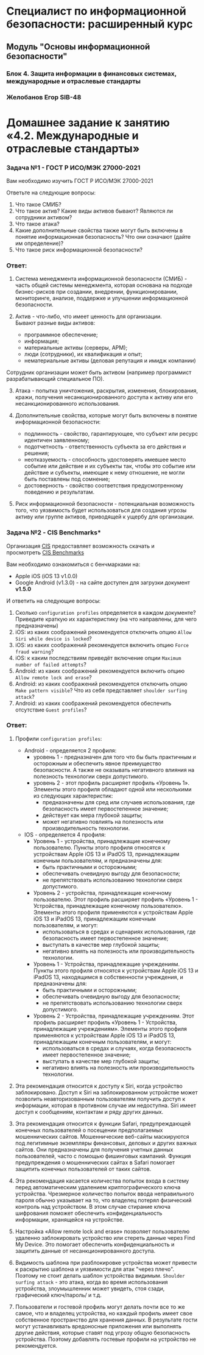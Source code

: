 # Специалист по информационной безопасности: расширенный курс
## Модуль "Основы информационной безопасности"
### Блок 4. Защита информации в финансовых системах, международные и отраслевые стандарты
### Желобанов Егор SIB-48

# Домашнее задание к занятию «4.2. Международные и отраслевые стандарты»

### Задача №1 - ГОСТ Р ИСО/МЭК 27000-2021

Вам необходимо изучить ГОСТ Р ИСО/МЭК 27000-2021

Ответьте на следующие вопросы:
1. Что такое СМИБ?
2. Что такое актив? Какие виды активов бывают? Являются ли сотрудники активом?
3. Что такое атака?
4. Какие дополнительные свойства также могут быть включены в понятие информационная безопасность? Что они означают (дайте им определение)?
5. Что такое риск информационной безопасности?

### Ответ:
1. Система менеджмента информационной безопасности (СМИБ) - часть общей системы менеджмента, которая основана на подходе бизнес-рисков при создании, внедрении, функционировании, мониторинге, анализе, поддержке и улучшении информационной безопасности.

2. Актив - что-либо, что имеет ценность для организации.  
Бывают разные виды активов:
	* программное обеспечение;
	* информация;
	* материальные активы (серверы, АРМ);
	* люди (сотрудники), их квалификация и опыт;
	* нематериальные активы (деловая репутация и имидж компании)

Сотрудник организации может быть активом (например программист разрабатывающий специальное ПО).

3. Атака - попытка уничтожения, раскрытия, изменения, блокирования, кражи, получения несанкционированного доступа к активу или его несанкционированного использования.

4. Дополнительные свойства, которые могут быть включены в понятие информационной безопасности:
	* подлинность - свойство, гарантирующее, что субъект или ресурс идентичен заявленному;
	* подотчетность - ответственность субъекта за его действия и решения;
	* неотказуемость - способность удостоверять имевшее место событие или действие и их субъекты так, чтобы это событие или действие и субъекты, имеющие к нему отношение, не могли быть поставлены под сомнение;
	* достоверность - свойство соответствия предусмотренному поведению и результатам.

5. Риск информационной безопасности - потенциальная возможность того, что уязвимость будет использоваться для создания угрозы активу или группе активов, приводящей к ущербу для организации.

### Задача №2 - CIS Benchmarks*

Организация [CIS](https://www.cisecurity.org/) предоставляет возможность скачать и просмотреть [CIS Benchmarks](https://www.cisecurity.org/cis-benchmarks/)

Вам необходимо ознакомиться с бенчмарками на:
* Apple iOS (iOS 13 v1.0.0)
* Google Android (v1.3.0) - на сайте доступен для загрузки документ **v1.5.0**

И ответить на следующие вопросы:
1. Сколько `configuration profiles` определяется в каждом документе? Приведите краткую их характеристику (на что направлены, для чего предназначены)
2. iOS: из каких соображений рекомендуется отключить опцию `Allow Siri while device is locked`?
3. iOS: из каких соображений рекомендуется включить опцию `Force fraud warning`?
4. iOS: к каким последствиям приведёт включение опции `Maximum number of failed attempts`?
5. Android: из каких соображений рекомендуется включить опцию `Allow remote lock and erase`?
6. Android: из каких соображений рекомендуется отключить опцию `Make pattern visible`? Что из себя представляет `shoulder surfing attack`?
7. Android: из каких соображений рекомендуется обеспечить отсутствие `Guest profiles`?

### Ответ:

1. Профили `configuration profiles`:
	* Android - определяется 2 профиля:
		* уровень 1 - предназначен для того что бы быть практичным и осторожным и обеспечить явное преимущество безопасности. А также не оказывать негативного влияния на полезность технологии сверх допустимого.
		* уровень 2 - этот профиль расширяет профиль «Уровень 1». Элементы этого профиля обладают одной или несколькими из следующих характеристик:
			* предназначены для сред или случаев использования, где безопасность имеет первостепенное значение;
			* действует как мера глубокой защиты;
			* может негативно повлиять на полезность или производительность технологии.
	* IOS - определяется 4 профиля:
		* Уровень 1 - устройства, принадлежащие конечному пользователю. Пункты этого профиля относятся к устройствам Apple iOS 13 и iPadOS 13, принадлежащим конечным пользователям, и предназначены для:
			* быть практичными и осторожными;
			* обеспечивать очевидную выгоду для безопасности;
			* не препятствовать использованию технологии сверх допустимого.
		* Уровень 2 - устройства, принадлежащие конечному пользователю. Этот профиль расширяет профиль «Уровень 1 - Устройства, принадлежащие конечному пользователю». Элементы этого профиля применяются к устройствам Apple iOS 13 и iPadOS 13, принадлежащим конечным пользователям, и могут:
			* использоваться в средах и сценариях использования, где безопасность имеет первостепенное значение;
			* выступать в качестве мер глубокой защиты;
			* негативно влиять на полезность или производительность технологии.
		* Уровень 1 - Устройства, принадлежащие учреждениям. Пункты этого профиля относятся к устройствам Apple iOS 13 и iPadOS 13, находящимся в собственности учреждения, и предназначены для:
			* быть практичными и осторожными;
			* обеспечивать очевидную выгоду для безопасности;
			* не препятствовать использованию технологии сверх допустимого.
		* Уровень 2 - Устройства, принадлежащие учреждениям. Этот профиль расширяет профиль «Уровень 1 - Устройства, принадлежащие учреждениям». Элементы этого профиля применяются к устройствам Apple iOS 13 и iPadOS 13, принадлежащим конечным пользователям, и могут:
			* использоваться в средах и случаях, когда безопасность имеет первостепенное значение;
			* выступать в качестве мер глубокой защиты;
			* негативно влиять на полезность или производительность технологии.
			
2. Эта рекомендация относится к доступу к Siri, когда устройство заблокировано. Доступ к Siri на заблокированном устройстве может позволить неавторизованным пользователям получить доступ к информации, которая в противном случае им недоступна. Siri имеет доступ к сообщениям, контактам и ряду других данных.

3. Эта рекомендация относится к функции Safari, предупреждающей конечных пользователей о посещении предполагаемых мошеннических сайтов. Мошеннические веб-сайты маскируются под легитимные экземпляры финансовых, деловых и других важных сайтов. Они предназначены для получения учетных данных пользователей, часто с помощью фишинговых кампаний. Функция предупреждения о мошеннических сайтах в Safari помогает защитить конечных пользователей от таких сайтов.

4. Эта рекомендация касается количества попыток входа в систему перед автоматическим удалением криптографического ключа устройства. Чрезмерное количество попыток ввода неправильного пароля обычно указывает на то, что владелец потерял физический контроль над устройством. В этом случае стирание ключа шифрования поможет обеспечить конфиденциальность информации, хранящейся на устройстве.

5. Настройка «Allow remote lock and erase» позволяет пользователю удаленно заблокировать устройство или стереть данные через Find My Device. Это помогает обеспечить конфиденциальность и защитить данные от несанкционированного доступа.

6. Видимость шаблона при разблокировке устройства может привести к раскрытию шаблона и уязвимости для атак "через плечо". Поэтому не стоит делать шаблон устройства видимым. `Shoulder surfing attack` -  это атака, когда во время использования устройства, злоумышленник может увидеть, стоя сзади, графический ключ/пароль/ и т.д.

7. Пользователи и гостевой профиль могут делать почти все то же самое, что и владелец устройства, но каждый профиль имеет свое собственное пространство для хранения данных. В результате гости могут устанавливать вредоносные приложения или выполнять другие действия, которые ставят под угрозу общую безопасность устройства. Поэтому добавлять гостевые профили на устройство не рекомендуется.
